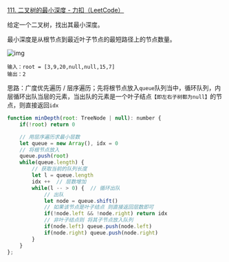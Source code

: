[111. 二叉树的最小深度 - 力扣（LeetCode）](https://leetcode.cn/problems/minimum-depth-of-binary-tree/)

给定一个二叉树，找出其最小深度。

最小深度是从根节点到最近叶子节点的最短路径上的节点数量。

![img](https://assets.leetcode.com/uploads/2020/10/12/ex_depth.jpg)

```
输入：root = [3,9,20,null,null,15,7]
输出：2
```

思路：广度优先遍历 / 层序遍历；先将根节点放入`queue`队列当中，循环队列，内层循环出队当层的元素，当出队的元素是一个叶子结点`【即左右子树都为null】`的节点，则直接返回`idx`

```js
function minDepth(root: TreeNode | null): number {
    if(!root) return 0

    // 用层序遍历求最小层数
    let queue = new Array(), idx = 0
    // 将根节点放入
    queue.push(root)
    while(queue.length) {
        // 获取当前的队列长度
        let l = queue.length
        idx ++  // 层数增加
        while(l -- > 0) {  // 循环出队
            // 出队
            let node = queue.shift()
            // 如果该节点是叶子结点 则直接返回层数即可
            if(!node.left && !node.right) return idx
            // 非叶子结点则 将其子节点放入队列
            if(node.left) queue.push(node.left)
            if(node.right) queue.push(node.right)
        }
    }
};
```

